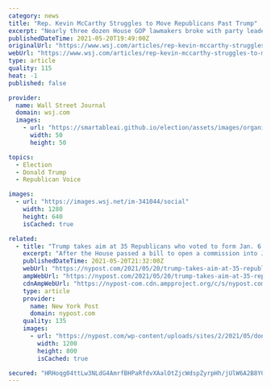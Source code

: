 ```yaml
---
category: news
title: "Rep. Kevin McCarthy Struggles to Move Republicans Past Trump"
excerpt: "Nearly three dozen House GOP lawmakers broke with party leaders over legislation to create a Jan. 6 Capitol riot commission."
publishedDateTime: 2021-05-20T19:49:00Z
originalUrl: "https://www.wsj.com/articles/rep-kevin-mccarthy-struggles-to-move-republicans-past-trump-11621540163"
webUrl: "https://www.wsj.com/articles/rep-kevin-mccarthy-struggles-to-move-republicans-past-trump-11621540163"
type: article
quality: 115
heat: -1
published: false

provider:
  name: Wall Street Journal
  domain: wsj.com
  images:
    - url: "https://smartableai.github.io/election/assets/images/organizations/wsj.com-50x50.jpg"
      width: 50
      height: 50

topics:
  - Election
  - Donald Trump
  - Republican Voice

images:
  - url: "https://images.wsj.net/im-341044/social"
    width: 1280
    height: 640
    isCached: true

related:
  - title: "Trump takes aim at 35 Republicans who voted to form Jan. 6 commission"
    excerpt: "After the House passed a bill to open a commission into January’s riot at the Capitol, former President Donald Trump blasted the 35 who were in favor of the legislation."
    publishedDateTime: 2021-05-20T21:32:00Z
    webUrl: "https://nypost.com/2021/05/20/trump-takes-aim-at-35-republicans-who-voted-to-form-jan-6-commission/"
    ampWebUrl: "https://nypost.com/2021/05/20/trump-takes-aim-at-35-republicans-who-voted-to-form-jan-6-commission/amp/"
    cdnAmpWebUrl: "https://nypost-com.cdn.ampproject.org/c/s/nypost.com/2021/05/20/trump-takes-aim-at-35-republicans-who-voted-to-form-jan-6-commission/amp/"
    type: article
    provider:
      name: New York Post
      domain: nypost.com
    quality: 135
    images:
      - url: "https://nypost.com/wp-content/uploads/sites/2/2021/05/donald-trump-jan-6-gop.jpg?quality=90&strip=all&w=1200"
        width: 1200
        height: 800
        isCached: true

secured: "HRHoqg04ttLw3NLdG4AmrfBHPaRfdvXAalOtZjcWdspZyrpHh/jUlW6A2B8Y0CAGdnCV+odlQWQqt3wzyciC7Pg+xcPvuxxPGRSSIi9R6e0Qv77jecmEXsOSlsO+35l9pYYmuH2rWyAbYNzw1Pi4nOAjqEPt1J5y8lKFXlEJ3NPSxS8IM3D7ZIc3X6m8p3+xNuK407BPfubBizrwHe4U74e0r9WaUbfTNjpRgYyKtn9RoNrFNUojxvyM3xHfgfLNaiaHfT4uoJNuthSogDqk88+HfFXGcRANKPiagTssXoRdr9HsGqmSw0e3R4wPofH2bhQC/7ZeWJhO7ck4GKm/w8hM7liDB3ct0Tx61Q0UBtc=;C6S1Av3dUJy5zB6jcWX46A=="
---
```


